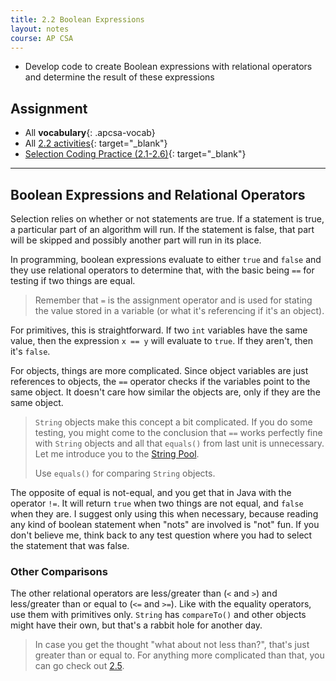 ```yaml
---
title: 2.2 Boolean Expressions
layout: notes
course: AP CSA
---
```


- Develop code to create Boolean expressions with relational operators and determine the result of these expressions

## Assignment

- All **vocabulary**{: .apcsa-vocab}
- All [2.2 activities](https://runestone.academy/ns/books/published/manvillehighschool_csawesome2_2526/topic-2-2-booleans.html){: target="_blank"}
- [Selection Coding Practice (2.1-2.6)](https://runestone.academy/ns/books/published/manvillehighschool_csawesome2_2526/selection-practice-coding.html){: target="_blank"}

---

## Boolean Expressions and Relational Operators

Selection relies on whether or not statements are true. If a statement is true, a particular part of an algorithm will run. If the statement is false, that part will be skipped and possibly another part will run in its place.

In programming, boolean expressions evaluate to either `true` and `false` and they use relational operators to determine that, with the basic being `==` for testing if two things are equal.

> Remember that `=` is the assignment operator and is used for stating the value stored in a variable (or what it's referencing if it's an object).

For primitives, this is straightforward. If two `int` variables have the same value, then the expression `x == y` will evaluate to `true`. If they aren't, then it's `false`.

For objects, things are more complicated. Since object variables are just references to objects, the `==` operator checks if the variables point to the same object. It doesn't care how similar the objects are, only if they are the same object.

> `String` objects make this concept a bit complicated. If you do some testing, you might come to the conclusion that `==` works perfectly fine with `String` objects and all that `equals()` from last unit is unnecessary. Let me introduce you to the [String Pool](https://medium.com/@AlexanderObregon/how-javas-string-pool-works-and-why-it-matters-306e2ea81147).
>
> Use `equals()` for comparing `String` objects.

The opposite of equal is not-equal, and you get that in Java with the operator `!=`. It will return `true` when two things are not equal, and `false` when they are. I suggest only using this when necessary, because reading any kind of boolean statement when "nots" are involved is "not" fun. If you don't believe me, think back to any test question where you had to select the statement that was false.

### Other Comparisons

The other relational operators are less/greater than (`<` and `>`)  and less/greater than or equal to (`<=` and `>=`). Like with the equality operators, use them with primitives only. `String` has `compareTo()` and other objects might have their own, but that's a rabbit hole for another day.

> In case you get the thought "what about not less than?", that's just greater than or equal to. For anything more complicated than that, you can go check out [2.5](https://runestone.academy/ns/books/published/manvillehighschool_csawesome2_2526/topic-2-5-compound-ifs.html).
